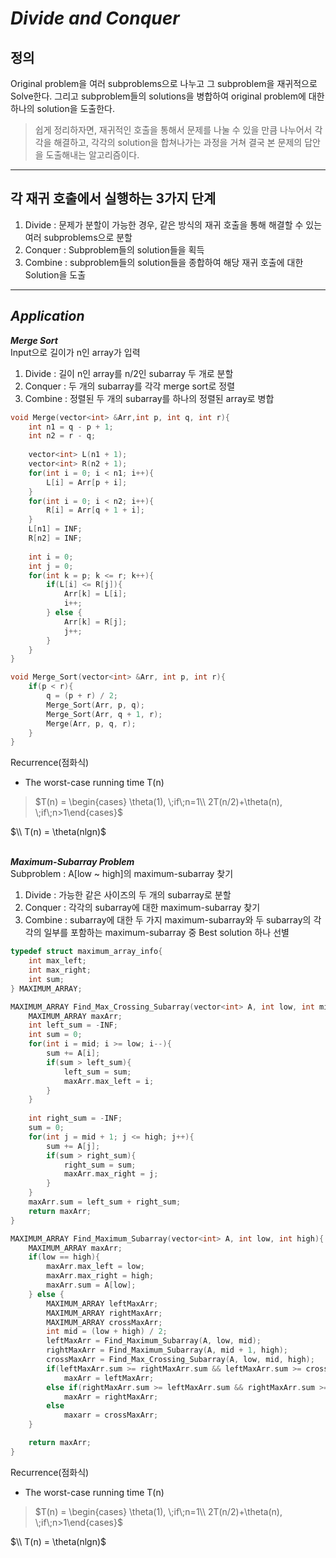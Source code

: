 ***Divide and Conquer***
==
정의
---
Original problem을 여러 subproblems으로 나누고 그 subproblem을 재귀적으로 Solve한다. 그리고 subproblem들의 solutions을 병합하여 original problem에 대한 하나의 solution을 도출한다.

> 쉽게 정리하자면, 재귀적인 호출을 통해서 문제를 나눌 수 있을 만큼 나누어서 각각을 해결하고, 각각의 solution을 합쳐나가는 과정을 거쳐 결국 본 문제의 답안을 도출해내는 알고리즘이다.
---
각 재귀 호출에서 실행하는 3가지 단계
---
1. Divide : 문제가 분할이 가능한 경우, 같은 방식의 재귀 호출을 통해 해결할 수 있는 여러 subproblems으로 분할
2. Conquer : Subproblem들의 solution들을 획득
3. Combine : subproblem들의 solution들을 종합하여 해당 재귀 호출에 대한 Solution을 도출
---
*Application*
--
***Merge Sort***
</br>Input으로 길이가 n인 array가 입력
1. Divide : 길이 n인 array를 n/2인 subarray 두 개로 분할
2. Conquer : 두 개의 subarray를 각각 merge sort로 정렬
3. Combine : 정렬된 두 개의 subarray를 하나의 정렬된 array로 병합

```c++
void Merge(vector<int> &Arr,int p, int q, int r){
    int n1 = q - p + 1;
    int n2 = r - q;
    
    vector<int> L(n1 + 1);
    vector<int> R(n2 + 1);
    for(int i = 0; i < n1; i++){
        L[i] = Arr[p + i];
    }
    for(int i = 0; i < n2; i++){
        R[i] = Arr[q + 1 + i];
    }
    L[n1] = INF;
    R[n2] = INF;
    
    int i = 0;
    int j = 0;
    for(int k = p; k <= r; k++){
        if(L[i] <= R[j]){
            Arr[k] = L[i];
            i++;
        } else {
            Arr[k] = R[j];
            j++;
        }
    }
}

void Merge_Sort(vector<int> &Arr, int p, int r){
    if(p < r){
        q = (p + r) / 2;
        Merge_Sort(Arr, p, q);
        Merge_Sort(Arr, q + 1, r);
        Merge(Arr, p, q, r);
    }
}
```
Recurrence(점화식)
 * The worst-case running time T(n)
>$T(n) = \begin{cases} \theta(1), \;if\;n=1\\ 2T(n/2)+\theta(n), \;if\;n>1\end{cases}$ 

$\\ T(n) = \theta(nlgn)$

</br>***Maximum-Subarray Problem***
</br>Subproblem : A[low ~ high]의 maximum-subarray 찾기

1. Divide : 가능한 같은 사이즈의 두 개의 subarray로 분할
2. Conquer : 각각의 subarray에 대한 maximum-subarray 찾기
3. Combine : subarray에 대한 두 가지 maximum-subarray와 두 subarray의 각각의 일부를 포함하는 maximum-subarray 중 Best solution 하나 선별

```c++
typedef struct maximum_array_info{
    int max_left;
    int max_right;
    int sum;
} MAXIMUM_ARRAY;

MAXIMUM_ARRAY Find_Max_Crossing_Subarray(vector<int> A, int low, int mid, int high){
    MAXIMUM_ARRAY maxArr;
    int left_sum = -INF;
    int sum = 0;
    for(int i = mid; i >= low; i--){
        sum += A[i];
        if(sum > left_sum){
            left_sum = sum;
            maxArr.max_left = i;
        }
    }
    
    int right_sum = -INF;
    sum = 0;
    for(int j = mid + 1; j <= high; j++){
        sum += A[j];
        if(sum > right_sum){
            right_sum = sum;
            maxArr.max_right = j;
        }
    }
    maxArr.sum = left_sum + right_sum;
    return maxArr;
}

MAXIMUM_ARRAY Find_Maximum_Subarray(vector<int> A, int low, int high){
    MAXIMUM_ARRAY maxArr;
    if(low == high){
        maxArr.max_left = low;
        maxArr.max_right = high;
        maxArr.sum = A[low];
    } else {
        MAXIMUM_ARRAY leftMaxArr;
        MAXIMUM_ARRAY rightMaxArr;
        MAXIMUM_ARRAY crossMaxArr;
        int mid = (low + high) / 2;
        leftMaxArr = Find_Maximum_Subarray(A, low, mid);
        rightMaxArr = Find_Maximum_Subarray(A, mid + 1, high);
        crossMaxArr = Find_Max_Crossing_Subarray(A, low, mid, high);
        if(leftMaxArr.sum >= rightMaxArr.sum && leftMaxArr.sum >= crossMaxArr.sum)
            maxArr = leftMaxArr;
        else if(rightMaxArr.sum >= leftMaxArr.sum && rightMaxArr.sum >= crossMaxArr.sum)
            maxArr = rightMaxArr;
        else
            maxarr = crossMaxArr;
    }

    return maxArr;
}
```
Recurrence(점화식)
 * The worst-case running time T(n)
>$T(n) = \begin{cases} \theta(1), \;if\;n=1\\ 2T(n/2)+\theta(n), \;if\;n>1\end{cases}$ 

$\\ T(n) = \theta(nlgn)$
